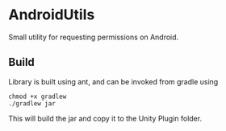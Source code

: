 # AndroidUtils
Small utility for requesting permissions on Android.

## Build
Library is built using ant, and can be invoked from gradle using 

```
chmod +x gradlew
./gradlew jar 
```

This will build the jar and copy it to the Unity Plugin folder. 
